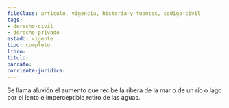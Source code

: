```yaml
---
fileClass: articulo, vigencia, historia-y-fuentes, codigo-civil
tags:
- derecho-civil
- derecho-privado
estado: vigente
tipo: completo
libro:
titulo:
parrafo:
corriente-juridica:
---
```

Se llama aluvión el aumento que recibe la ribera de la mar o de un río o lago por el lento e imperceptible retiro de las aguas.